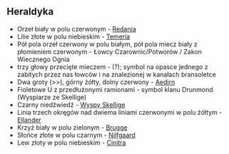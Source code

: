 ## Heraldyka
* Orzeł biały w polu czerwonym - [Redania](#l_redania)
* Lilie złote w polu niebieskim - [Temeria](#l_temeria)
* Pół pola orzeł czerwony w polu białym, pół pola miecz biały z płomieniem czerwonym - Łowcy Czarownic/Potworów / Zakon Wiecznego Ognia
* trzy głowy przecięte mieczem - (?); symbol na opasce jednego z zabitych przez nas łowców i na znalezionej w kanałach bransoletce
* Dwa groty (>>), górny żółty, dolny czerwony - [Aedirn](#l_aedirn)
* Fioletowe U z przedłużonymi ramionami - symbol klanu Drunmond (Wyspiarze ze Skellige)
* Czarny niedźwiedź - [Wyspy Skellige](#l_wyspy_skellige)
* Linia trzech okręgów nad dwiema liniami czerwonymi w polu żółtym - [Ellander](#l_ellander)
* Krzyż biały w polu zielonym - [Brugge](#l_brugge)
* Słońce złote w polu czarnym - [Nilfgaard](#l_nilfgaard)
* Lew złoty w polu niebieskim - [Cinitra](#l_cinitra)